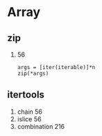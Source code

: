 # Array

## zip

1. 56
    
    ```
    args = [iter(iterable)]*n
    zip(*args)
    ```
    
## itertools

1. chain 56
2. islice 56
3. combination 216

